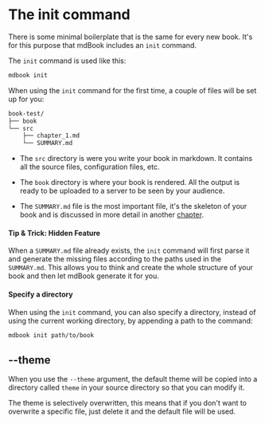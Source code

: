 # The init command
There is some minimal boilerplate that is the same for every new book. It's for this purpose that mdBook includes an `init` command.

The `init` command is used like this:

```bash
mdbook init
```

When using the `init` command for the first time, a couple of files will be set up for you:
```bash
book-test/
├── book
└── src
    ├── chapter_1.md
    └── SUMMARY.md
```

- The `src` directory is were you write your book in markdown. It contains all the source files,
configuration files, etc.

- The `book` directory is where your book is rendered. All the output is ready to be uploaded
to a server to be seen by your audience.

- The `SUMMARY.md` file is the most important file, it's the skeleton of your book and is discussed in more detail in another  [chapter](../format/summary.html).

#### Tip & Trick: Hidden Feature
When a `SUMMARY.md` file already exists, the `init` command will first parse it and generate the missing files according to the paths used in the `SUMMARY.md`. This allows you to think and create the whole structure of your book and then let mdBook generate it for you.

#### Specify a directory

When using the `init` command, you can also specify a directory, instead of using the current working directory,
by appending a path to the command:

```bash
mdbook init path/to/book
```

## --theme

When you use the `--theme` argument, the default theme will be copied into a directory
called `theme` in your source directory so that you can modify it.

The theme is selectively overwritten, this means that if you don't want to overwrite a
specific file, just delete it and the default file will be used.
